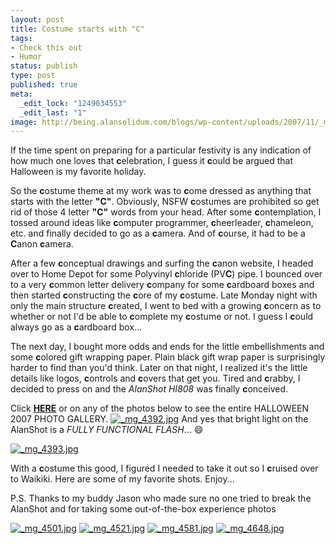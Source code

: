 ```yaml
---
layout: post
title: Costume starts with "C"
tags:
- Check this out
- Humor
status: publish
type: post
published: true
meta:
  _edit_lock: "1249034553"
  _edit_last: "1"
image: http://being.alansolidum.com/blogs/wp-content/uploads/2007/11/_mg_4392.jpg" alt="_mg_4392.jpg"
---
```

If the time spent on preparing for a particular festivity is any indication of how much one loves that **c**elebration, I guess it **c**ould be argued that Halloween is my favorite holiday.

So the **c**ostume theme at my work was to **c**ome dressed as anything that starts with the letter **"C"**.  Obviously, NSFW **c**ostumes are prohibited so get rid of those 4 letter **"C"** words from your head.  After some **c**ontemplation, I tossed around ideas like **c**omputer programmer, **c**heerleader, **c**hameleon, etc. and finally decided to go as a<!--more--> **c**amera.  And of **c**ourse, it had to be a **C**anon **c**amera.

After a few **c**onceptual drawings and surfing the **c**anon website, I headed over to Home Depot for some Polyvinyl **c**hloride (PV**C**) pipe.  I bounced over to a very **c**ommon letter delivery **c**ompany for some **c**ardboard boxes and then started **c**onstructing the **c**ore of my **c**ostume.  Late Monday night with only the main structure **c**reated, I went to bed with a growing **c**oncern as to whether or not I'd be able to **c**omplete my **c**ostume or not.  I guess I **c**ould always go as a **c**ardboard box...

The next day, I bought more odds and ends for the little embellishments and some **c**olored gift wrapping paper.  Plain black gift wrap paper is surprisingly harder to find than you'd think.  Later on that night, I realized it's the little details like logos, **c**ontrols and **c**overs that get you.  Tired and **c**rabby, I decided to press on and the <em>AlanShot HI808</em> was finally **c**onceived.

Click <strong><a href="http://being.alansolidum.com/photos/main.php/v/fandf/halloween2007/" target="_blank">HERE</a></strong> or on any of the photos below to see the entire HALLOWEEN 2007 PHOTO GALLERY.
<a title="_mg_4392.jpg" href="http://being.alansolidum.com/photos/main.php?g2_itemId=4264"><img src="http://being.alansolidum.com/blogs/wp-content/uploads/2007/11/_mg_4392.jpg" alt="_mg_4392.jpg" /></a>
And yes that bright light on the AlanShot is a *FULLY FUNCTIONAL FLASH*...  :smile:

<a title="_mg_4393.jpg" href="http://being.alansolidum.com/photos/main.php?g2_itemId=4266"><img src="http://being.alansolidum.com/blogs/wp-content/uploads/2007/11/_mg_4393.jpg" alt="_mg_4393.jpg" /></a>

With a **c**ostume this good, I figured I needed to take it out so I **c**ruised over to Waikiki.  Here are some of my favorite shots.  Enjoy...

P.S. Thanks to my buddy Jason  who made sure no one tried to break the AlanShot and for taking some out-of-the-box experience photos

<a title="_mg_4501.jpg" href="http://being.alansolidum.com/photos/main.php?g2_itemId=4196"><img src="http://being.alansolidum.com/blogs/wp-content/uploads/2007/11/_mg_4501.jpg" alt="_mg_4501.jpg" /></a>
<a title="_mg_4521.jpg" href="http://being.alansolidum.com/photos/main.php?g2_itemId=4202"><img src="http://being.alansolidum.com/blogs/wp-content/uploads/2007/11/_mg_4521.jpg" alt="_mg_4521.jpg" /></a>
<a title="_mg_4581.jpg" href="http://being.alansolidum.com/photos/main.php?g2_itemId=4220"><img src="http://being.alansolidum.com/blogs/wp-content/uploads/2007/11/_mg_4581.jpg" alt="_mg_4581.jpg" /></a>
<a title="_mg_4648.jpg" href="http://being.alansolidum.com/photos/main.php?g2_itemId=4238"><img src="http://being.alansolidum.com/blogs/wp-content/uploads/2007/11/_mg_4648.jpg" alt="_mg_4648.jpg" /></a>

